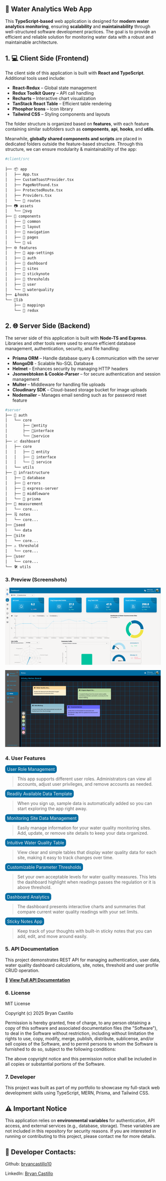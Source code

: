 ## 🌊 Water Analytics Web App

This **TypeScript-based** web application is designed for **modern water analytics monitoring**, ensuring **scalability** and **maintainability** through well-structured software development practices. The goal is to provide an efficient and reliable solution for monitoring water data with a robust and maintainable architecture.

## 1. 💻 Client Side (Frontend)

The client side of this application is built with **React and TypeScript**. Additional tools used include:

- **React-Redux** – Global state management  
- **Redux Toolkit Query** – API call handling  
- **Recharts** – Interactive chart visualization  
- **TanStack React Table** – Efficient table rendering  
- **Phosphor Icons** – Icon library  
- **Tailwind CSS** – Styling components and layouts  

The folder structure is organized based on **features**, with each feature containing similar subfolders such as **components**, **api**, **hooks**, and **utils**.

Meanwhile, **globally shared components and scripts** are placed in dedicated folders outside the feature-based structure. Through this structure, we can ensure modularity & maintainability of the app:

```bash
#client/src

├── 📦 app
│   ├── App.tsx
│   ├── CustomToastProvider.tsx
│   ├── PageNotFound.tsx
│   ├── ProtectedRoute.tsx
│   ├── Providers.tsx
│   └── 📂 routes
├── 📷 assets
│   └── 📂svg
├── 🧩 components
│   ├── 📂 common
│   ├── 📂 layout
│   ├── 📂 navigation
│   ├── 📂 pages
│   └── 📂 ui
├── 🌐 features
│   ├── 📂 app-settings
│   ├── 📂 auth
│   ├── 📂 dashboard
│   ├── 📂 sites
│   ├── 📂 stickynote
│   ├── 📂 thresholds
│   ├── 📂 user
│   └── 📂 waterquality
├── 🪝hooks
└── 📖lib
    ├── 📂 mappings
    └── 📂 redux

```


## 2. 🌐 Server Side (Backend)

The server side of this application is built with **Node-TS and Express**. Libraries and other tools were used to ensure efficient database management, authentication, security, and file handling:

- **Prisma ORM** – Handle database query & communication with the server
- **MongoDB** - Scalable No-SQL Database
- **Helmet** – Enhances security by managing HTTP headers  
- **Jsonwebtoken & Cookie-Parser** – for secure authentication and session management  
- **Multer** – Middleware for handling file uploads
- **Cloudinary SDK** – Cloud-based storage bucket for image uploads 
- **Nodemailer** – Manages email sending such as for password reset feature


```bash
#server
├── 🔑 auth
│   └── core
│       ├── 📂entity
│       ├── 📂interface
│       └── 📂service
├── 📈 dashboard
│   ├── core
│   │   ├── 📂 entity
│   │   ├── 📂 interface
│   │   └── 📂 service
│   └── utils
├── 🏢 infrastructure
│   ├── 📁 database
│   ├── 📁 errors
│   ├── 📁 express-server
│   ├── 📁 middleware
│   └── 📁 prisma
├── 📏 measurement
│   └── core...
├── 🗒️ notes
│   └── core...
├── 🌱seed
│   └── data
├── 📌site
│   └── core...
├── ⚠️ threshold
│   └── core...
├── 🙂user
│   └── core...
└── 🛠️ utils
```

### 3. Preview (Screenshots)
![Alt text](preview1.png)

![Alt text](preview2.png)


### 4. User Features

<mark class="highlight">User Role Management</mark> 

> This app supports different user roles. Administrators can view all accounts, adjust user privileges, and remove accounts as needed.

<mark class="highlight">Readily Available Data Template</mark> 

> When you sign up, sample data is automatically added so you can start exploring the app right away.

<mark class="highlight">Monitoring Site Data Management</mark> 

>Easily manage information for your water quality monitoring sites. Add, update, or remove site details to keep your data organized.

<mark class="highlight">Intuitive Water Quality Table</mark>

>View clear and simple tables that display water quality data for each site, making it easy to track changes over time.

<mark class="highlight">Customizable Parameter Thresholds</mark>

> Set your own acceptable levels for water quality measures. This lets the dashboard highlight when readings passes the regulation or it is above threshold.

<mark class="highlight">Dashboard Analytics</mark>

>The dashboard presents interactive charts and summaries that compare current water quality readings with your set limits.

<mark class="highlight">Sticky Notes App</mark>

>Keep track of your thoughts with built-in sticky notes that you can add, edit, and move around easily.

### 5. API Documentation

This project demonstrates REST API for managing authentication, user data, water quality dashboard calculations, site, notes, threshold and user profile CRUD operation.

📖 **[View Full API Documentation](server/API.md)**

### 6. License

MIT License

Copyright (c) 2025 Bryan Castillo

Permission is hereby granted, free of charge, to any person obtaining a copy of this software and associated documentation files (the "Software"), to deal in the Software without restriction, including without limitation the rights to use, copy, modify, merge, publish, distribute, sublicense, and/or sell copies of the Software, and to permit persons to whom the Software is furnished to do so, subject to the following conditions:

The above copyright notice and this permission notice shall be included in all copies or substantial portions of the Software.


### 7. Developer

This project was built as part of my portfolio to showcase my full-stack web development skills using TypeScript, MERN, Prisma, and Tailwind CSS.


## ⚠️ Important Notice
This application relies on **environmental variables** for authentication, API access, and external services (e.g., database, storage). These variables are not included in this repository for security reasons. If you are interested in running or contributing to this project, please contact me for more details.

## 🔗 Developer Contacts: 

Github: [bryancastillo10][1]

LinkedIn: [Bryan Castillo ][2] 

[1]: https://github.com/bryancastillo10
[2]:[https://www.linkedin.com/in/bryan-castillo-479101171/]
 


<style>
  .highlight {
    background-color: #006da3;
    color: #f4f3f2;
    padding: 4px 6px;
    border-radius: 8px; 
  }

</style>